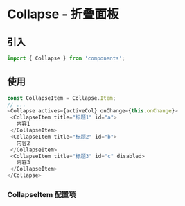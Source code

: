 # Collapse - 折叠面板

## 引入
```jsx
import { Collapse } from 'components';
```
## 使用

```javascript
const CollapseItem = Collapse.Item;
// ...
<Collapse actives={activeCol} onChange={this.onChange}>
 <CollapseItem title="标题1" id="a">
   内容1
 </CollapseItem>
 <CollapseItem title="标题2" id="b">
   内容2
 </CollapseItem>
 <CollapseItem title="标题3" id="c" disabled>
   内容3
 </CollapseItem>
</Collapse>
```

### CollapseItem 配置项
